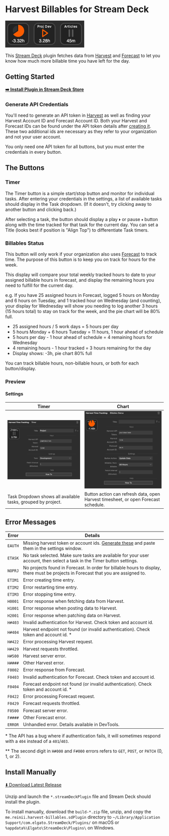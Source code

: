 # Harvest Billables for Stream Deck

![](docs/icons.png)

This [Stream Deck][stream-deck] plugin fetches data from [Harvest][harvest] and [Forecast][forecast]
to let you know how much more billable time you have left for the day.

## Getting Started

**[:arrow_right: Install Plugin in Stream Deck Store][store-page]**

### Generate API Credentials

You'll need to generate an API token in [Harvest][harvest-api] as well
as finding your Harvest Account ID and Forecast Account ID. Both your Harvest and Forecast IDs
can be found under the API token details after [creating it][harvest-api]. These two additional
ids are necessary as they refer to your organization and not your user account.

You only need one API token for all buttons, but you must enter the credentials in every button.

## The Buttons

### Timer

The Timer button is a simple start/stop button and monitor for individual tasks. After entering
your credentials in the settings, a list of available tasks should display in the Task dropdown.
(If it doesn't, try clicking away to another button and clicking back.)

After selecting a task, the button should display a play `⏵` or pause `⏸` button along with the time
tracked for that task for the current day. You can set a Title (looks best if position is "Align
Top") to differentiate Task timers.

### Billables Status

This button will only work if your organization also uses [Forecast][forecast] to track time.
The purpose of this button is to keep you on track for hours for the week.

This display will compare your total weekly tracked hours to date to your assigned
billable hours in forecast, and display the remaining hours you need to fulfill for the
current day.

e.g. If you have 25 assigned hours in Forecast, logged 5 hours on Monday and 6 hours on Tuesday,
and 1 tracked hour on Wednesday (and counting), your display for Wednesday will show you needing
to log another 3 hours (15 hours total) to stay on track for the week, and the pie chart will
be 80% full.

- 25 assigned hours / 5 work days = 5 hours per day
- 5 hours Monday + 6 hours Tuesday = 11 hours, 1 hour ahead of schedule
- 5 hours per day - 1 hour ahead of schedule = 4 remaining hours for Wednesday
- 4 remaining hours - 1 hour tracked = 3 hours remaining for the day
- Display shows: -3h, pie chart 80% full

You can track billable hours, non-billable hours, or both for each button/display.

### Preview

#### Settings

Timer|Chart
---|---
![](docs/settings-timer.png)|![](docs/settings-chart.png)
Task Dropdown shows all available tasks, grouped by project. | Button action can refresh data, open Harvest timesheet, or open Forecast schedule.

## Error Messages

Error|Details
---|---
`EAUTH`|Missing harvest token or account ids. [Generate these][harvest-api] and paste them in the settings window.
`ETASK`|No task selected. Make sure tasks are available for your user account, then select a task in the Timer button settings.
`NOPRJ`|No projects found in Forecast. In order for billable hours to display, there must be projects in Forecast that you are assigned to.
`ETIM1`|Error creating time entry.
`ETIM2`|Error restarting time entry.
`ETIM3`|Error stopping time entry.
`H0001`|Error response when fetching data from Harvest.
`H1001`|Error response when posting data to Harvest.
`H2001`|Error response when patching data on Harvest.
`H#403`|Invalid authentication for Harvest. Check token and account id.
`H#404`|Harvest endpoint not found (or invalid authentication). Check token and account id. \*
`H#422`|Error processing Harvest request.
`H#429`|Harvest requests throttled.
`H#500`|Harvest server error.
`H####`|Other Harvest error.
`F0002`|Error response from Forecast.
`F0403`|Invalid authentication for Forecast. Check token and account id.
`F0404`|Forecast endpoint not found (or invalid authentication). Check token and account id. \*
`F0422`|Error processing Forecast request.
`F0429`|Forecast requests throttled.
`F0500`|Forecast server error.
`F####`|Other Forecast error.
`ERROR`|Unhandled error. Details available in DevTools.

\* The API has a bug where if authentication fails, it will sometimes respond
with a `404` instead of a `401`/`403`.

\*\* The second digit in `H#000` and `F#000` errors refers to `GET`, `POST`, or `PATCH` (0, 1, or 2).

## Install Manually

[:arrow_down: Download Latest Release][download-latest]

Unzip and launch the `*.streamDeckPlugin` file and Stream Deck should install the plugin.

To install manually, download the `build-*.zip` file, unzip, and copy the
`me.reinii.harvest-billables.sdPlugin` directory to
`~/Library/Application Support/com.elgato.StreamDeck/Plugins/` on macOS or
`%appdata%\Elgato\StreamDeck\Plugins\` on Windows.

[store-page]: https://apps.elgato.com/plugins/me.reinii.harvest-billables
[download-latest]: https://github.com/reiniiriarios/stream-deck-billables-harvest/releases/latest
[stream-deck]: https://www.elgato.com/en/welcome-to-stream-deck
[harvest]: https://www.getharvest.com/
[forecast]: https://www.getharvest.com/forecast
[harvest-api]: https://id.getharvest.com/developers
